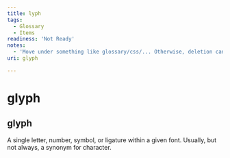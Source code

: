 ```yaml
---
title: lyph
tags:
  - Glossary
  - Items
readiness: 'Not Ready'
notes:
  - 'Move under something like glossary/css/... Otherwise, deletion candidate, and move this definition in context of something else, such as a layout section under concepts or tuts.'
uri: glyph

---
```

# glyph

## glyph

A single letter, number, symbol, or ligature within a given font. Usually, but not always, a synonym for character.

